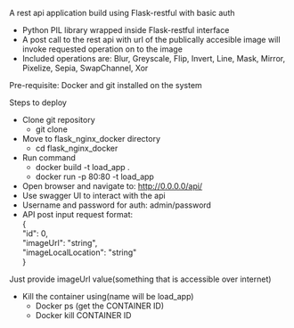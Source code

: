 A rest api application build using Flask-restful with basic auth
- Python PIL library wrapped inside Flask-restful interface
- A post call to the rest api with url of the publically accesible image will
invoke requested operation on to the image
- Included operations are: Blur, Greyscale, Flip, Invert, Line, Mask, Mirror, Pixelize,
   Sepia, SwapChannel, Xor

Pre-requisite: Docker and git installed on the system

Steps to deploy
- Clone git repository
   - git clone
- Move to flask_nginx_docker directory
   - cd flask_nginx_docker
- Run command
   - docker build -t load_app .
   - docker run -p 80:80 -t load_app
- Open browser and navigate to: http://0.0.0.0/api/
- Use swagger UI to interact with the api
- Username and password for auth: admin/password
- API post input request format:   
{  
  "id": 0,  
  "imageUrl": "string",  
  "imageLocalLocation": "string"  
}   

Just provide imageUrl value(something that is accessible over internet)

- Kill the container using(name will be load_app)
  - Docker ps (get the CONTAINER ID)
  - Docker kill CONTAINER ID
